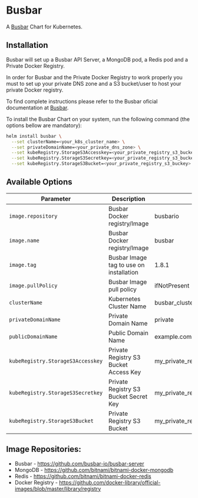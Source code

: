 # Busbar

A [Busbar](https://github.com/busbar-io/busbar-server) Chart for Kubernetes.

## Installation

Busbar will set up a Busbar API Server, a MongoDB pod, a Redis pod and a Private Docker Registry.

In order for Busbar and the Private Docker Registry to work properly you must to set up your private DNS zone and a S3 bucket/user to host your private Docker registry.

To find complete instructions please refer to the Busbar oficial documentation at [Busbar](https://github.com/busbar-io/busbar-server).

To install the Busbar Chart on your system, run the following command (the options bellow are mandatory):

```bash
helm install busbar \
  --set clusterName=<your_k8s_cluster_name> \
  --set privateDomainName=<your_private_dns_zone> \
  --set kubeRegistry.StorageS3Accesskey=<your_private_registry_s3_buckey_access_key> \
  --set kubeRegistry.StorageS3Secretkey=<your_private_registry_s3_buckey_secret_key> \
  --set kubeRegistry.StorageS3Bucket=<your_private_registry_s3_buckey>
```

## Available Options

| Parameter                         | Description                              | Default                           |
|-----------------------------------|------------------------------------------|-----------------------------------|
| `image.repository`                | Busbar Docker registry/Image             | busbario                          |
| `image.name`                      | Busbar Docker registry/Image             | busbar                            |
| `image.tag`                       | Busbar Image tag to use on installation  | 1.8.1                             |
| `image.pullPolicy`                | Busbar Image pull policy                 | ifNotPresent                      |
| `clusterName`                     | Kubernetes Cluster Name                  | busbar_cluster                    |
| `privateDomainName`               | Private Domain Name                      | private                           |
| `publicDomainName`                | Public Domain Name                       | example.com                       |
| `kubeRegistry.StorageS3Accesskey` | Private Registry S3 Bucket Access Key    | my_private_registry_s3_access_key |
| `kubeRegistry.StorageS3Secretkey` | Private Registry S3 Bucket Secret Key    | my_private_registry_s3_secret_key |
| `kubeRegistry.StorageS3Bucket`    | Private Registry S3 Bucket               | my_private_registry_s3_bucket     |

## Image Repositories:

- Busbar - https://github.com/busbar-io/busbar-server
- MongoDB - https://github.com/bitnami/bitnami-docker-mongodb
- Redis - https://github.com/bitnami/bitnami-docker-redis
- Docker Registry - https://github.com/docker-library/official-images/blob/master/library/registry
